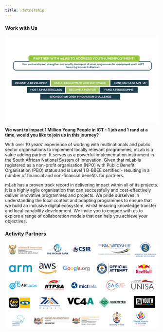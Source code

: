 ```yaml
---
title: Partnership
---
```

### Work with Us

![We want to impact 1 Million Young People in ICT - 1 job and 1 rand at a time, would you like to join us in this journey? ](../../images/unnamed-1-.png "partner with us to address youth unemployment")

**We want to impact 1 Million Young People in ICT - 1 job and 1 rand at a time, would you like to join us in this journey?**

With over 10 years’ experience of working with multinationals and public sector organisations to implement locally relevant programmes, mLab is a value adding partner. It serves as a powerful implementation instrument in the South African National System of Innovation. Given that mLab is registered as a non-profit organisation (NPO) with Public Benefit Organisation (PBO) status and is Level 1 B-BBEE certified - resulting in a number of financial and non-financial benefits for partners. 

mLab has a proven track record in delivering impact within all of its projects. It is a highly agile organisation that can successfully and cost-effectively deliver innovative programmes and projects. We pride ourselves in understanding the local context and adapting programmes to ensure that we build an inclusive digital ecosystem, whilst ensuring knowledge transfer and local capability development. We invite you to engage with us to explore a range of collaboration models that can help you achieve your objectives.

### Activity Partners

![activity partners](../../images/unnamed-2-.png)
